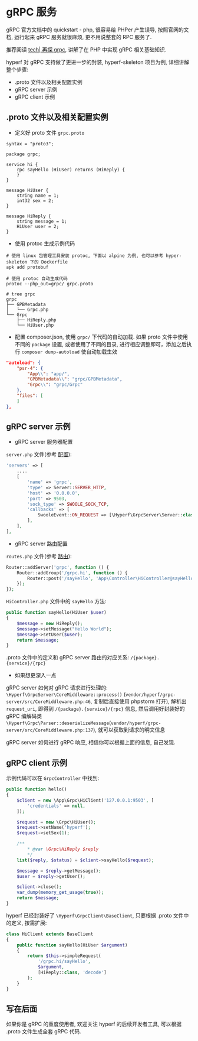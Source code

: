 # gRPC 服务

gRPC 官方文档中的 quickstart - php, 很容易给 PHPer 产生误导, 按照官网的文档, 运行起来 gRPC 服务就很麻烦, 更不用说整套的 RPC 服务了.

推荐阅读 [tech| 再探 grpc](https://www.jianshu.com/p/f3221df39e6f), 讲解了在 PHP 中实现 gRPC 相关基础知识.

hyperf 对 gRPC 支持做了更进一步的封装, hyperf-skeleton 项目为例, 详细讲解整个步骤:

- .proto 文件以及相关配置实例
- gRPC server 示例
- gRPC client 示例

## .proto 文件以及相关配置实例

- 定义好 proto 文件 `grpc.proto`

```proto3
syntax = "proto3";

package grpc;

service hi {
    rpc sayHello (HiUser) returns (HiReply) {
    }
}

message HiUser {
    string name = 1;
    int32 sex = 2;
}

message HiReply {
    string message = 1;
    HiUser user = 2;
}
```

- 使用 protoc 生成示例代码

```
# 使用 linux 包管理工具安装 protoc, 下面以 alpine 为例, 也可以参考 hyper-skeleton 下的 Dockerfile
apk add protobuf

# 使用 protoc 自动生成代码
protoc --php_out=grpc/ grpc.proto

# tree grpc
grpc
├── GPBMetadata
│   └── Grpc.php
└── Grpc
    ├── HiReply.php
    └── HiUser.php
```

- 配置 composer.json, 使用 `grpc/` 下代码的自动加载. 如果 proto 文件中使用不同的 `package` 设置, 或者使用了不同的目录, 进行相应调整即可，添加之后执行 `composer dump-autoload` 使自动加载生效

```json
"autoload": {
    "psr-4": {
        "App\\": "app/",
        "GPBMetadata\\": "grpc/GPBMetadata",
        "Grpc\\": "grpc/Grpc"
    },
    "files": [
    ]
},
```

## gRPC server 示例

- gRPC server 服务器配置

`server.php` 文件(参考 [配置](zh/config.md)):

```php
'servers' => [
    ....
    [
        'name' => 'grpc',
        'type' => Server::SERVER_HTTP,
        'host' => '0.0.0.0',
        'port' => 9503,
        'sock_type' => SWOOLE_SOCK_TCP,
        'callbacks' => [
            SwooleEvent::ON_REQUEST => [\Hyperf\GrpcServer\Server::class, 'onRequest'],
        ],
    ],
],
```

- gRPC server 路由配置

`routes.php` 文件(参考 [路由](zh/router.md)):

```php
Router::addServer('grpc', function () {
    Router::addGroup('/grpc.hi', function () {
        Router::post('/sayHello', 'App\Controller\HiController@sayHello');
    });
});
```

`HiController.php` 文件中的 `sayHello` 方法:

```php
public function sayHello(HiUser $user) 
{
    $message = new HiReply();
    $message->setMessage("Hello World");
    $message->setUser($user);
    return $message;
}

```

.proto 文件中的定义和 gRPC server 路由的对应关系: `/{package}.{service}/{rpc}`

- 如果想更深入一点

gRPC server 如何对 gRPC 请求进行处理的: `\Hyperf\GrpcServer\CoreMiddleware::process()` (`vendor/hyperf/grpc-server/src/CoreMiddleware.php:46`, 复制后直接使用 phpstorm 打开), 解析出 `request_uri`, 即得到 `/{package}.{service}/{rpc}` 信息, 然后调用好封装好的 gRPC 编解码类 `\Hyperf\Grpc\Parser::deserializeMessage`(`vendor/hyperf/grpc-server/src/CoreMiddleware.php:137`), 就可以获取到请求的明文信息

gRPC server 如何进行 gRPC 响应, 相信你可以根据上面的信息, 自己发现.

## gRPC client 示例

示例代码可以在 `GrpcController` 中找到:

```php
public function hello()
{
    $client = new \App\Grpc\HiClient('127.0.0.1:9503', [
        'credentials' => null,
    ]);

    $request = new \Grpc\HiUser();
    $request->setName('hyperf');
    $request->setSex(1);

    /**
        * @var \Grpc\HiReply $reply
        */
    list($reply, $status) = $client->sayHello($request);

    $message = $reply->getMessage();
    $user = $reply->getUser();

    $client->close();
    var_dump(memory_get_usage(true));
    return $message;
}
```

hyperf 已经封装好了 `\Hyperf\GrpcClient\BaseClient`, 只要根据 .proto 文件中的定义, 按需扩展:

```php
class HiClient extends BaseClient
{
    public function sayHello(HiUser $argument)
    {
        return $this->simpleRequest(
            '/grpc.hi/sayHello',
            $argument,
            [HiReply::class, 'decode']
        );
    }
}
```

## 写在后面

如果你是 gRPC 的重度使用者, 欢迎关注 hyperf 的后续开发者工具, 可以根据 .proto 文件生成全套 gRPC 代码.

